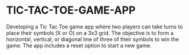 # TIC-TAC-TOE-GAME-APP
Developing a Tic Tac Toe game app where two players can take turns to place their symbols (X or O) on a 3x3 grid. The objective is to form a horizontal, vertical, or diagonal line of three of their symbols to win the game. The app includes a reset option to start a new game.
